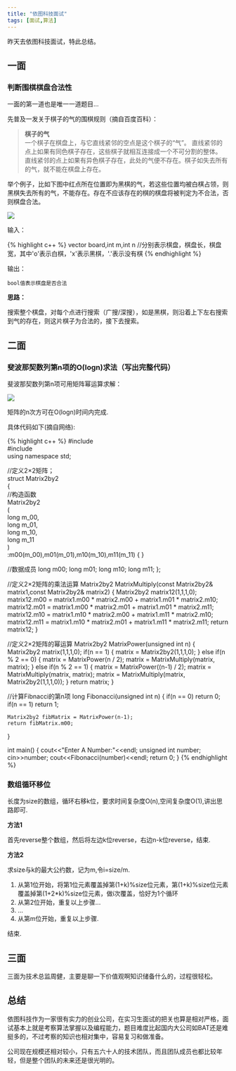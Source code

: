 ```yaml
---
title: "依图科技面试"
tags: [面试,算法]
---
```


昨天去依图科技面试，特此总结。

## 一面

### 判断围棋棋盘合法性

一面的第一道也是唯一一道题目...

先普及一发关于棋子的气的围棋规则（摘自百度百科）：

> **棋子的气**  
一个棋子在棋盘上，与它直线紧邻的空点是这个棋子的“气”。
直线紧邻的点上如果有同色棋子存在，这些棋子就相互连接成一个不可分割的整体。
直线紧邻的点上如果有异色棋子存在，此处的气便不存在。棋子如失去所有的气，就不能在棋盘上存在。

举个例子，比如下图中红点所在位置即为黑棋的气，若这些位置均被白棋占领，则黑棋失去所有的气，不能存在。存在不应该存在的棋的棋盘将被判定为不合法，否则棋盘合法。  


![](http://i.imgur.com/B98iehJ.jpg)  


输入：

{% highlight c++ %}
vector<string> board,int m,int n
//分别表示棋盘，棋盘长，棋盘宽，其中'o'表示白棋，'x'表示黑棋，'.'表示没有棋
{% endhighlight %}

输出：

	bool值表示棋盘是否合法

**思路：**

搜索整个棋盘，对每个点进行搜索（广搜/深搜），如是黑棋，则沿着上下左右搜索到气的存在，则这片棋子为合法的，接下去搜索。

## 二面

### 斐波那契数列第n项的O(logn)求法（写出完整代码）

斐波那契数列第n项可用矩阵幂运算求解：

![](http://i.imgur.com/oqMjotV.png)  

矩阵的n次方可在O(logn)时间内完成.

具体代码如下(摘自网络):

{% highlight c++ %}
#include<iostream>  
#include<string>  
using namespace std;  

//定义2×2矩阵；  
struct Matrix2by2  
{  
  //构造函数  
	Matrix2by2  
  (  
    long m_00,  
    long m_01,  
    long m_10,  
    long m_11  
  )  
  :m00(m_00),m01(m_01),m10(m_10),m11(m_11)
  {
  }

  //数据成员
  long m00;
  long m01;
  long m10;
  long m11;
};

//定义2×2矩阵的乘法运算
Matrix2by2 MatrixMultiply(const Matrix2by2& matrix1,const Matrix2by2& matrix2)
{
  Matrix2by2 matrix12(1,1,1,0);
  matrix12.m00 = matrix1.m00 * matrix2.m00 + matrix1.m01 * matrix2.m10;
  matrix12.m01 = matrix1.m00 * matrix2.m01 + matrix1.m01 * matrix2.m11;
  matrix12.m10 = matrix1.m10 * matrix2.m00 + matrix1.m11 * matrix2.m10;
  matrix12.m11 = matrix1.m10 * matrix2.m01 + matrix1.m11 * matrix2.m11;
  return matrix12;
}


//定义2×2矩阵的幂运算
Matrix2by2 MatrixPower(unsigned int n)
{
  Matrix2by2 matrix(1,1,1,0);
  if(n == 1)
  {
    matrix = Matrix2by2(1,1,1,0);
  }
  else if(n % 2 == 0)
  {
    matrix = MatrixPower(n / 2);
    matrix = MatrixMultiply(matrix, matrix);
  }
  else if(n % 2 == 1)
  {
    matrix = MatrixPower((n-1) / 2);
    matrix = MatrixMultiply(matrix, matrix);
    matrix = MatrixMultiply(matrix, Matrix2by2(1,1,1,0));
  }
  return matrix;
}

//计算Fibnacci的第n项
long Fibonacci(unsigned int n)
{
  if(n == 0)
    return 0;
  if(n == 1)
	  return 1;

	Matrix2by2 fibMatrix = MatrixPower(n-1);
	return fibMatrix.m00;
}

int main()
{
  cout<<"Enter A Number:"<<endl;
  unsigned int number;
  cin>>number;
  cout<<Fibonacci(number)<<endl;
  return 0;
}
{% endhighlight %}

### 数组循环移位  

长度为size的数组，循环右移k位，要求时间复杂度O(n),空间复杂度O(1),讲出思路即可.

**方法1**

首先reverse整个数组，然后将左边k位reverse，右边n-k位reverse，结束.

**方法2**

求size与k的最大公约数，记为m,令i=size/m.

1. 从第1位开始，将第1位元素覆盖掉第(1+k)%size位元素，第(1+k)%size位元素覆盖掉第(1+2*k)%size位元素，做i次覆盖，恰好为1个循环
2. 从第2位开始，重复以上步骤...
3. ...
3. 从第m位开始，重复以上步骤.

结束.

## 三面

三面为技术总监周健，主要是聊一下价值观啊知识储备什么的，过程很轻松。


## 总结

依图科技作为一家很有实力的创业公司，在实习生面试的把关也算是相对严格，面试基本上就是考察算法掌握以及编程能力，题目难度比起国内大公司如BAT还是难挺多的，不过考察的知识也相对集中，容易复习和做准备。

公司现在规模还相对较小，只有五六十人的技术团队，而且团队成员也都比较年轻，但是整个团队的未来还是很光明的。
